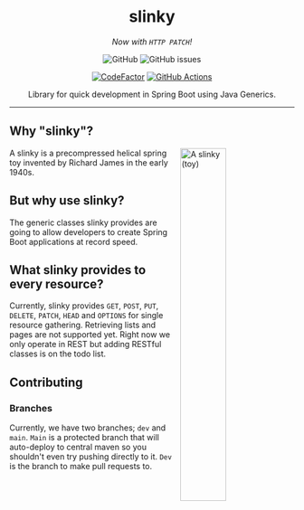 <div align="center">

# slinky

*Now with `HTTP PATCH`!*

<img alt="GitHub" src="https://img.shields.io/github/license/paulo-e/slinky" />
<img alt="GitHub issues" src="https://img.shields.io/github/issues/paulo-e/slinky" />

<a href="https://www.codefactor.io/repository/github/paulo-e/slinky"><img alt="CodeFactor" src="https://www.codefactor.io/repository/github/paulo-e/slinky/badge"/></a>
<a href="https://github.com/paulo-e/slinky/actions/workflows/main.yml"><img alt="GitHub Actions" src="https://github.com/paulo-e/slinky/actions/workflows/main.yml/badge.svg"/></a>

Library for quick development in Spring Boot using Java Generics.

</div>

---

## Why "slinky"?

<a href="https://en.wikipedia.org/wiki/Slinky">
    <img align="right" width="40%" src="https://upload.wikimedia.org/wikipedia/commons/thumb/f/f3/2006-02-04_Metal_spiral.jpg/800px-2006-02-04_Metal_spiral.jpg" alt="A slinky (toy)">
</a>

A slinky is a precompressed helical spring toy invented by Richard James in the early 1940s.

## But why use slinky?

The generic classes slinky provides are going to allow developers to create Spring Boot applications at record speed.

## What slinky provides to every resource?

Currently, slinky provides `GET`, `POST`, `PUT`, `DELETE`, `PATCH`, `HEAD` and `OPTIONS` for single resource 
gathering. Retrieving lists and pages are not supported yet. Right now we only operate in REST but adding RESTful 
classes is on the todo list.

## Contributing

### Branches

Currently, we have two branches; `dev` and `main`. `Main` is a protected branch that will auto-deploy to central maven
so you shouldn't even try pushing directly to it. `Dev` is the branch to make pull requests to.
